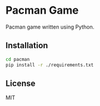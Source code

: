 # Pacman Game

Pacman game written using Python. 

## Installation

```sh
cd pacman
pip install -r ./requirements.txt
```

## License
MIT